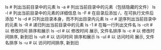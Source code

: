 
ls      # 列出当前目录中的元素
ls -a   # 列出当前目录中的元素（包括隐藏的文件）
ls -l   # 列出当前目录中的元素的详细信息
ls -F   # 在目录后添加 /，在可执行文件后添加 *
ls -d   # 只列出目录本身，而不列出目录内元素
ls -r   # 逆序列出当前目录中的元素
ls -R   # 递归列出当前目录中的元素
ls -1   # 在每一行列出文件名
ls -clt # 以 修改时间 排序和展示
ls -cl  # 以 修改时间 展示, 文件名排序
ls -c   # 以 修改时间排序, 新到旧
ls -ult # 以 访问时间 排序和展示
ls -ul  # 以 访问时间 展示, 文件名排序
ls -u   # 以 访问时间排序, 新到旧


